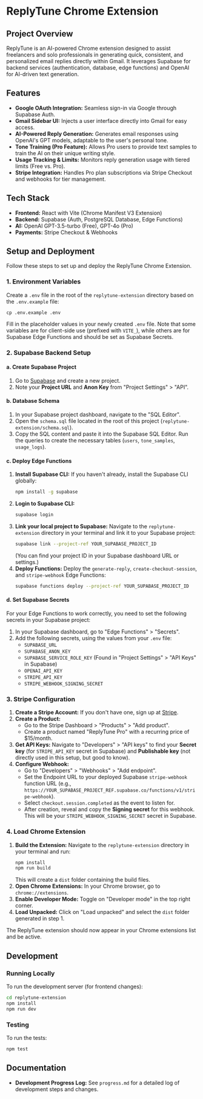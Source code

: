 # ReplyTune Chrome Extension

## Project Overview

ReplyTune is an AI-powered Chrome extension designed to assist freelancers and solo professionals in generating quick, consistent, and personalized email replies directly within Gmail. It leverages Supabase for backend services (authentication, database, edge functions) and OpenAI for AI-driven text generation.

## Features

- **Google OAuth Integration:** Seamless sign-in via Google through Supabase Auth.
- **Gmail Sidebar UI:** Injects a user interface directly into Gmail for easy access.
- **AI-Powered Reply Generation:** Generates email responses using OpenAI's GPT models, adaptable to the user's personal tone.
- **Tone Training (Pro Feature):** Allows Pro users to provide text samples to train the AI on their unique writing style.
- **Usage Tracking & Limits:** Monitors reply generation usage with tiered limits (Free vs. Pro).
- **Stripe Integration:** Handles Pro plan subscriptions via Stripe Checkout and webhooks for tier management.

## Tech Stack

- **Frontend:** React with Vite (Chrome Manifest V3 Extension)
- **Backend:** Supabase (Auth, PostgreSQL Database, Edge Functions)
- **AI:** OpenAI GPT-3.5-turbo (Free), GPT-4o (Pro)
- **Payments:** Stripe Checkout & Webhooks

## Setup and Deployment

Follow these steps to set up and deploy the ReplyTune Chrome Extension.

### 1. Environment Variables

Create a `.env` file in the root of the `replytune-extension` directory based on the `.env.example` file:

```
cp .env.example .env
```

Fill in the placeholder values in your newly created `.env` file. Note that some variables are for client-side use (prefixed with `VITE_`), while others are for Supabase Edge Functions and should be set as Supabase Secrets.

### 2. Supabase Backend Setup

#### a. Create Supabase Project

1. Go to [Supabase](https://supabase.com/) and create a new project.
2. Note your **Project URL** and **Anon Key** from "Project Settings" > "API".

#### b. Database Schema

1. In your Supabase project dashboard, navigate to the "SQL Editor".
2. Open the `schema.sql` file located in the root of this project (`replytune-extension/schema.sql`).
3. Copy the SQL content and paste it into the Supabase SQL Editor. Run the queries to create the necessary tables (`users`, `tone_samples`, `usage_logs`).

#### c. Deploy Edge Functions

1. **Install Supabase CLI:** If you haven't already, install the Supabase CLI globally:
   ```bash
   npm install -g supabase
   ```
2. **Login to Supabase CLI:**
   ```bash
   supabase login
   ```
3. **Link your local project to Supabase:** Navigate to the `replytune-extension` directory in your terminal and link it to your Supabase project:
   ```bash
   supabase link --project-ref YOUR_SUPABASE_PROJECT_ID
   ```
   (You can find your project ID in your Supabase dashboard URL or settings.)
4. **Deploy Functions:** Deploy the `generate-reply`, `create-checkout-session`, and `stripe-webhook` Edge Functions:
   ```bash
   supabase functions deploy --project-ref YOUR_SUPABASE_PROJECT_ID
   ```

#### d. Set Supabase Secrets

For your Edge Functions to work correctly, you need to set the following secrets in your Supabase project:

1. In your Supabase dashboard, go to "Edge Functions" > "Secrets".
2. Add the following secrets, using the values from your `.env` file:
   - `SUPABASE_URL`
   - `SUPABASE_ANON_KEY`
   - `SUPABASE_SERVICE_ROLE_KEY` (Found in "Project Settings" > "API Keys" in Supabase)
   - `OPENAI_API_KEY`
   - `STRIPE_API_KEY`
   - `STRIPE_WEBHOOK_SIGNING_SECRET`

### 3. Stripe Configuration

1. **Create a Stripe Account:** If you don't have one, sign up at [Stripe](https://stripe.com/).
2. **Create a Product:**
   - Go to the Stripe Dashboard > "Products" > "Add product".
   - Create a product named "ReplyTune Pro" with a recurring price of $15/month.
3. **Get API Keys:** Navigate to "Developers" > "API keys" to find your **Secret key** (for `STRIPE_API_KEY` secret in Supabase) and **Publishable key** (not directly used in this setup, but good to know).
4. **Configure Webhook:**
   - Go to "Developers" > "Webhooks" > "Add endpoint".
   - Set the Endpoint URL to your deployed Supabase `stripe-webhook` function URL (e.g., `https://YOUR_SUPABASE_PROJECT_REF.supabase.co/functions/v1/stripe-webhook`).
   - Select `checkout.session.completed` as the event to listen for.
   - After creation, reveal and copy the **Signing secret** for this webhook. This will be your `STRIPE_WEBHOOK_SIGNING_SECRET` secret in Supabase.

### 4. Load Chrome Extension

1. **Build the Extension:** Navigate to the `replytune-extension` directory in your terminal and run:
   ```bash
   npm install
   npm run build
   ```
   This will create a `dist` folder containing the build files.
2. **Open Chrome Extensions:** In your Chrome browser, go to `chrome://extensions`.
3. **Enable Developer Mode:** Toggle on "Developer mode" in the top right corner.
4. **Load Unpacked:** Click on "Load unpacked" and select the `dist` folder generated in step 1.

The ReplyTune extension should now appear in your Chrome extensions list and be active.

## Development

### Running Locally

To run the development server (for frontend changes):

```bash
cd replytune-extension
npm install
npm run dev
```

### Testing

To run the tests:

```bash
npm test
```

## Documentation

- **Development Progress Log:** See `progress.md` for a detailed log of development steps and changes.